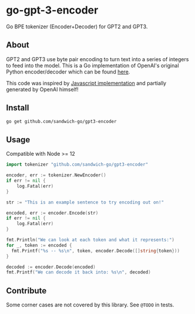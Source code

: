 # go-gpt-3-encoder

Go BPE tokenizer (Encoder+Decoder) for GPT2 and GPT3.

## About

GPT2 and GPT3 use byte pair encoding to turn text into a series of integers to feed into the model. This is a Go implementation of OpenAI's original Python encoder/decoder which can be found [here](https://github.com/openai/gpt-2/blob/master/src/encoder.py).

This code was inspired by [Javascript implementation](https://github.com/latitudegames/GPT-3-Encoder) and partially generated by OpenAI himself!

## Install

```bash
go get github.com/sandwich-go/gpt3-encoder
```

## Usage

Compatible with Node >= 12

```go
import tokenizer "github.com/sandwich-go/gpt3-encoder"

encoder, err := tokenizer.NewEncoder()
if err != nil {
    log.Fatal(err)
}

str := "This is an example sentence to try encoding out on!"

encoded, err := encoder.Encode(str)
if err != nil {
    log.Fatal(err)
}

fmt.Println("We can look at each token and what it represents:")
for _, token := encoded {
  fmt.Printf("%s -- %s\n", token, encoder.Decode([]string{token}))
}

decoded := encoder.Decode(encoded)
fmt.Printf("We can decode it back into: %s\n", decoded)
```

## Contribute

Some corner cases are not covered by this library. See `@TODO` in tests.
